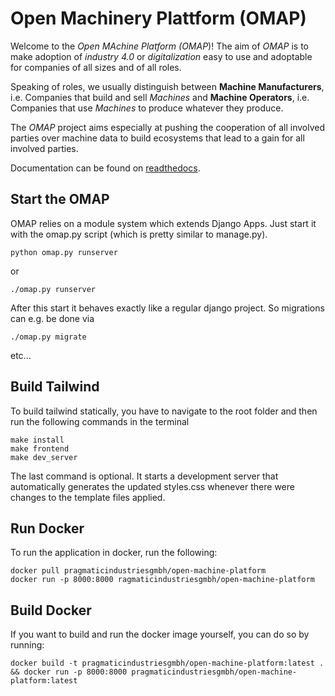 # Open Machinery Plattform (OMAP)

Welcome to the *Open MAchine Platform (OMAP*)!
The aim of *OMAP* is to make adoption of *industry 4.0* or *digitalization* easy to use and adoptable for companies of all sizes and of all roles.

Speaking of roles, we usually distinguish between **Machine Manufacturers**, i.e. Companies that build and sell *Machines* and **Machine Operators**, i.e. Companies that use *Machines* to produce whatever they produce.

The *OMAP* project aims especially at pushing the cooperation of all involved parties over machine data to build ecosystems that lead to a gain for all involved parties.

Documentation can be found on [readthedocs](https://omap.readthedocs.io/en/latest/).

## Start the OMAP

OMAP relies on a module system which extends Django Apps.
Just start it with the omap.py script (which is pretty similar to manage.py).

```
python omap.py runserver
```
or
```
./omap.py runserver
```

After this start it behaves exactly like a regular django project.
So migrations can e.g. be done via
```
./omap.py migrate
```
etc...

## Build Tailwind

To build tailwind statically, you have to navigate to the root folder and then run the following commands in the terminal

```
make install
make frontend
make dev_server
```

The last command is optional. It starts a development server that automatically generates the updated styles.css whenever there were changes to the template files applied.

## Run Docker

To run the application in docker, run the following:
```
docker pull pragmaticindustriesgmbh/open-machine-platform
docker run -p 8000:8000 ragmaticindustriesgmbh/open-machine-platform
```
## Build Docker

If you want to build and run the docker image yourself, you can do so by running:
```
docker build -t pragmaticindustriesgmbh/open-machine-platform:latest . && docker run -p 8000:8000 pragmaticindustriesgmbh/open-machine-platform:latest
```

